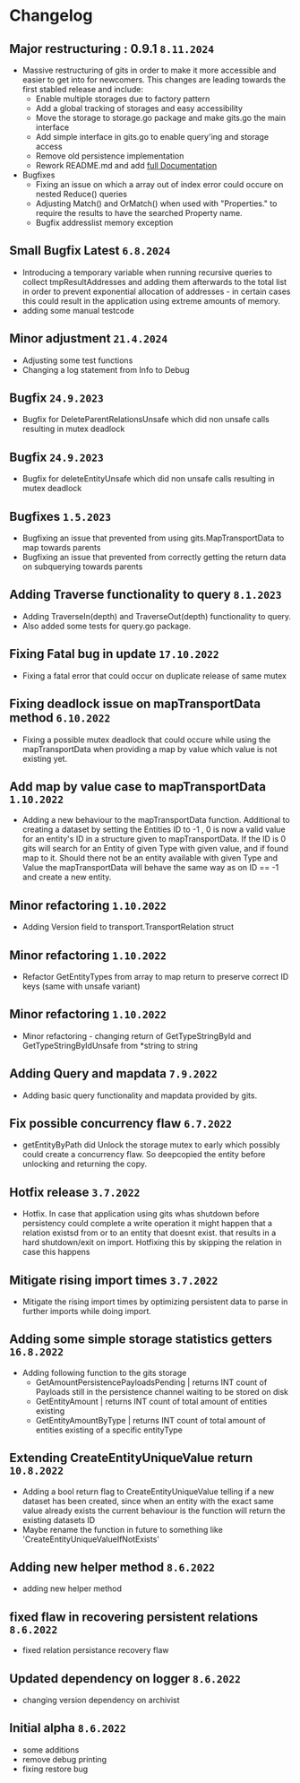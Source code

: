 # Changelog

## Major restructuring : 0.9.1  `8.11.2024`
* Massive restructuring of gits in order to make it more accessible and easier to get into for newcomers. This changes are leading towards the first stabled release and include:
  * Enable multiple storages due to factory pattern
  * Add a global tracking of storages and easy accessibility
  * Move the storage to storage.go package and make gits.go the main interface
  * Add simple interface in gits.go to enable query'ing and storage access
  * Remove old persistence implementation
  * Rework README.md and add [full Documentation](./DOCS/README.md)
* Bugfixes
  * Fixing an issue on which a array out of index error could occure on nested Reduce() queries
  * Adjusting Match() and OrMatch() when used with "Properties." to require the results to have the searched Property name.
  * Bugfix addresslist memory exception

## Small Bugfix Latest `6.8.2024`
* Introducing a temporary variable when running recursive queries to collect tmpResultAddresses and adding them afterwards to the total list in order to prevent exponential allocation of addresses - in certain cases this could result in the application using extreme amounts of memory.
* adding some manual testcode

##  Minor adjustment `21.4.2024`
* Adjusting some test functions
* Changing a log statement from Info to Debug

## Bugfix  `24.9.2023`
* Bugfix for DeleteParentRelationsUnsafe which did non unsafe calls resulting in mutex deadlock

##  Bugfix `24.9.2023`
* Bugfix for deleteEntityUnsafe which did non unsafe calls resulting in mutex deadlock

##  Bugfixes `1.5.2023`
* Bugfixing an issue that prevented from using gits.MapTransportData to map towards parents 
* Bugfixing an issue that prevented from correctly getting the return data on subquerying towards parents

##  Adding Traverse functionality to query `8.1.2023`
* Adding TraverseIn(depth) and TraverseOut(depth) functionality to query.
* Also added some tests for query.go package.

##  Fixing Fatal bug in update `17.10.2022`
* Fixing a fatal error that could occur on duplicate release of same mutex

##  Fixing deadlock issue on mapTransportData method `6.10.2022`
* Fixing a possible mutex deadlock that could occure while using the mapTransportData when providing a map by value which value is not existing yet.

##  Add map by value case to mapTransportData `1.10.2022`
* Adding a new behaviour to the mapTransportData function. Additional to creating a dataset by setting the Entities ID to -1 , 0 is now a valid value for an entity's ID in a structure given to mapTransportData. If the ID is 0 gits will search for an Entity of given Type with given value, and if found map to it. Should there not be an entity available with given Type and Value the mapTransportData will behave the same way as on ID == -1 and create a new entity.

##  Minor refactoring `1.10.2022`
* Adding Version field to transport.TransportRelation struct

##  Minor refactoring `1.10.2022`
* Refactor GetEntityTypes from array to map return to preserve correct ID keys (same with unsafe variant)

## Minor refactoring `1.10.2022`
* Minor refactoring - changing return of GetTypeStringById and GetTypeStringByIdUnsafe from *string to string

##  Adding Query and mapdata `7.9.2022`
* Adding basic query functionality and mapdata provided by gits.

## Fix possible concurrency flaw `6.7.2022`
*  getEntityByPath did Unlock the storage mutex to early which possibly could create a concurrency flaw. So deepcopied the entity before unlocking and returning the copy.

##  Hotfix release `3.7.2022`
* Hotfix. In case that application using gits whas shutdown before persistency could complete a write operation it might happen that a relation existsd from or to an entity that doesnt exist. that results in a hard shutdown/exit on import. Hotfixing this by skipping the relation in case this happens

##  Mitigate rising import times `3.7.2022`
* Mitigate the rising import times by optimizing persistent data to parse in further imports while doing import.

##  Adding some simple storage statistics getters `16.8.2022`
* Adding following function to the gits storage
  * GetAmountPersistencePayloadsPending | returns INT count of Payloads still in the persistence channel waiting to be stored on disk
  * GetEntityAmount | returns INT count of total amount of entities existing
  * GetEntityAmountByType | returns INT count of total amount of entities existing of a specific entityType

##  Extending CreateEntityUniqueValue return `10.8.2022`
* Adding a bool return flag to CreateEntityUniqueValue telling if a new dataset has been created, since when an entity with the exact same value already exists the current behaviour is the function will return the existing datasets ID
* Maybe rename the function in future to something like  'CreateEntityUniqueValueIfNotExists'

##   Adding new helper method `8.6.2022`
* adding new helper method

##  fixed flaw in recovering persistent relations `8.6.2022`
* fixed relation persistance recovery flaw

##  Updated dependency on logger `8.6.2022`
* changing version dependency on archivist

## Initial alpha `8.6.2022`
* some additions 
* remove debug printing 
* fixing restore bug